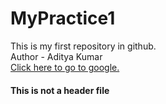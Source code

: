 # MyPractice1
This is my first repository in github.
<br>
Author - Aditya Kumar
<br>
<a href="https://www.google.com">Click here to go to google.</a>
<br>
<h4>This is not a header file</h4>
